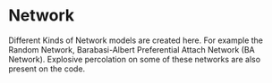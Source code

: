 # Network

Different Kinds of Network models are created here. For example the Random Network, Barabasi-Albert Preferential Attach Network (BA Network). Explosive percolation on some of these networks are also present on the code.
